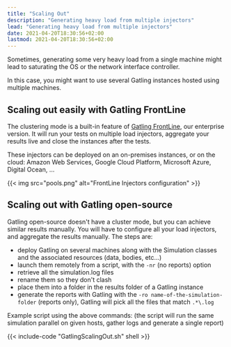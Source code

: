```yaml
---
title: "Scaling Out"
description: "Generating heavy load from multiple injectors"
lead: "Generating heavy load from multiple injectors"
date: 2021-04-20T18:30:56+02:00
lastmod: 2021-04-20T18:30:56+02:00
---
```


Sometimes, generating some very heavy load from a single machine might lead to saturating the OS or the network interface controller.

In this case, you might want to use several Gatling instances hosted using multiple machines.

## Scaling out easily with Gatling FrontLine

The clustering mode is a built-in feature of [Gatling FrontLine](https://gatling.io/gatling-frontline/), our enterprise version. It will run your tests on multiple load injectors, aggregate your results live and close the instances after the tests.

These injectors can be deployed on an on-premises instances, or on the cloud: Amazon Web Services, Google Cloud Platform, Microsoft Azure, Digital Ocean, ...

{{< img src="pools.png" alt="FrontLine Injectors configuration" >}}

## Scaling out with Gatling open-source

Gatling open-source doesn't have a cluster mode, but you can achieve similar results manually. You will have to configure all your load injectors, and aggregate the results manually. The steps are:

* deploy Gatling on several machines along with the Simulation classes and the associated resources (data, bodies, etc...)
* launch them remotely from a script, with the `-nr` (no reports) option
* retrieve all the simulation.log files
* rename them so they don't clash
* place them into a folder in the results folder of a Gatling instance
* generate the reports with Gatling with the `-ro name-of-the-simulation-folder` (reports only), Gatling will pick all the files that match `.*\.log`

Example script using the above commands: (the script will run the same simulation parallel on given hosts, gather logs and generate a single report)

{{< include-code "GatlingScalingOut.sh" shell >}}
